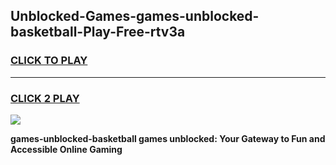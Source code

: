 
## Unblocked-Games-games-unblocked-basketball-Play-Free-rtv3a
<h3>
<a href="https://premium76.site?title=games-unblocked-basketball&ref=18A1">CLICK TO PLAY</a></h3>
<hr>

<h3>
<a href="https://premium76.site?title=games-unblocked-basketball&ref=18A1">CLICK 2 PLAY</a>
  
</h3>

<a href="https://premium76.site?title=games-unblocked-basketball&ref=18A1"><img src="https://clearcache.store/games.png"></a>


**games-unblocked-basketball games unblocked: Your Gateway to Fun and Accessible Online Gaming**
